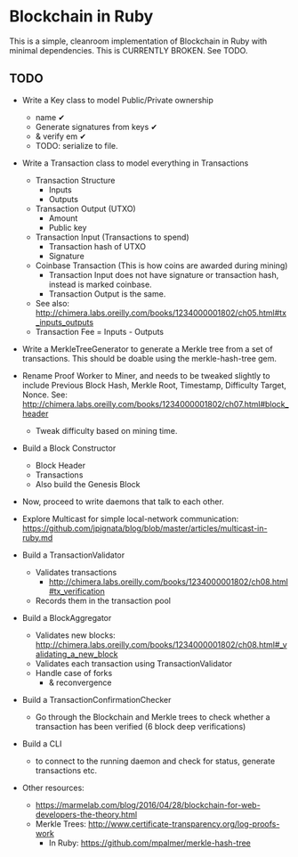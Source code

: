 # Blockchain in Ruby

This is a simple, cleanroom implementation of Blockchain in Ruby with minimal dependencies. This is CURRENTLY BROKEN. See TODO.

## TODO

* Write a Key class to model Public/Private ownership
  * name ✔︎
  * Generate signatures from keys ✔︎
  * & verify em ✔︎
  * TODO: serialize to file.
* Write a Transaction class to model everything in Transactions
  * Transaction Structure
    * Inputs
    * Outputs
  * Transaction Output (UTXO)
    * Amount
    * Public key
  * Transaction Input (Transactions to spend)
    * Transaction hash of UTXO
    * Signature
  * Coinbase Transaction (This is how coins are awarded during mining)
    * Transaction Input does not have signature or transaction hash, instead is marked coinbase.
    * Transaction Output is the same. 
  * See also: http://chimera.labs.oreilly.com/books/1234000001802/ch05.html#tx_inputs_outputs
  * Transaction Fee = Inputs - Outputs
* Write a MerkleTreeGenerator to generate a Merkle tree from a set of transactions. This should be doable using the merkle-hash-tree gem.
* Rename Proof Worker to Miner, and needs to be tweaked slightly to include Previous Block Hash, Merkle Root, Timestamp, Difficulty Target, Nonce. See: http://chimera.labs.oreilly.com/books/1234000001802/ch07.html#block_header
  * Tweak difficulty based on mining time.
* Build a Block Constructor
  * Block Header
  * Transactions
  * Also build the Genesis Block

* Now, proceed to write daemons that talk to each other.

* Explore Multicast for simple local-network communication: https://github.com/jpignata/blog/blob/master/articles/multicast-in-ruby.md

* Build a TransactionValidator
  * Validates transactions
    * http://chimera.labs.oreilly.com/books/1234000001802/ch08.html#tx_verification
  * Records them in the transaction pool
  
* Build a BlockAggregator
  * Validates new blocks: http://chimera.labs.oreilly.com/books/1234000001802/ch08.html#_validating_a_new_block
  * Validates each transaction using TransactionValidator
  * Handle case of forks
    * & reconvergence

* Build a TransactionConfirmationChecker
  * Go through the Blockchain and Merkle trees to check whether a transaction has been verified (6 block deep verifications)
* Build a CLI
  * to connect to the running daemon and check for status, generate transactions etc.

* Other resources:
  * https://marmelab.com/blog/2016/04/28/blockchain-for-web-developers-the-theory.html
  * Merkle Trees: http://www.certificate-transparency.org/log-proofs-work
    * In Ruby: https://github.com/mpalmer/merkle-hash-tree
